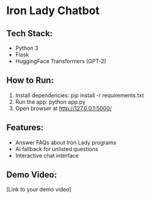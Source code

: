 # Iron Lady Chatbot

## Tech Stack:
- Python 3
- Flask
- HuggingFace Transformers (GPT-2)

## How to Run:
1. Install dependencies:
   pip install -r requirements.txt
2. Run the app:
   python app.py
3. Open browser at http://127.0.0.1:5000/

## Features:
- Answer FAQs about Iron Lady programs
- AI fallback for unlisted questions
- Interactive chat interface

## Demo Video:
[Link to your demo video]
